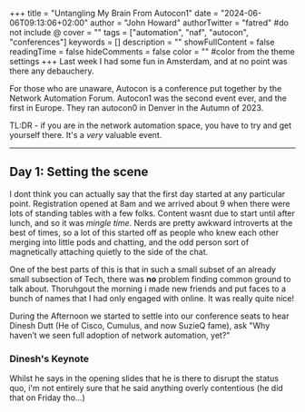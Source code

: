 +++
title = "Untangling My Brain From Autocon1"
date = "2024-06-06T09:13:06+02:00"
author = "John Howard"
authorTwitter = "fatred" #do not include @
cover = ""
tags = ["automation", "naf", "autocon", "conferences"]
keywords = []
description = ""
showFullContent = false
readingTime = false
hideComments = false
color = "" #color from the theme settings
+++
Last week I had some fun in Amsterdam, and at no point was there any debauchery.

For those who are unaware, Autocon is a conference put together by the Network Automation Forum. Autocon1 was the second event ever, and the first in Europe. They ran autocon0 in Denver in the Autumn of 2023.

TL:DR - if you are in the network automation space, you have to try and get yourself there. It's a _very_ valuable event.

---

## Day 1: Setting the scene

I dont think you can actually say that the first day started at any particular point. Registration opened at 8am and we arrived about 9 when there were lots of standing tables with a few folks. Content wasnt due to start until after lunch, and so it was _mingle time_. Nerds are pretty awkward introverts at the best of times, so a lot of this started off as people who knew each other merging into little pods and chatting, and the odd person sort of magnetically attaching quietly to the side of the chat. 

One of the best parts of this is that in such a small subset of an already small subsection of Tech, there was **no** problem finding common ground to talk about. Thoruhgout the morning i made new friends and put faces to a bunch of names that I had only engaged with online. It was really quite nice!

During the Afternoon we started to settle into our conference seats to hear Dinesh Dutt (He of Cisco, Cumulus, and now SuzieQ fame), ask "Why haven’t we seen full adoption of network automation, yet?"

### Dinesh's Keynote

Whilst he says in the opening slides that he is there to disrupt the status quo, i'm not entirely sure that he said anything overly contentious (he did that on Friday tho...)